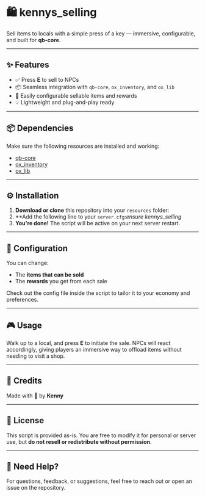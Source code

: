 # 🛍️ kennys_selling

Sell items to locals with a simple press of a key — immersive, configurable, and built for **qb-core**.

---

## ✨ Features

- ✅ Press **E** to sell to NPCs
- 📦 Seamless integration with `qb-core`, `ox_inventory`, and `ox_lib`
- 🔧 Easily configurable sellable items and rewards
- 💡 Lightweight and plug-and-play ready

---

## 📦 Dependencies

Make sure the following resources are installed and working:

- [qb-core](https://github.com/qbcore-framework/qb-core)
- [ox_inventory](https://github.com/overextended/ox_inventory)
- [ox_lib](https://github.com/overextended/ox_lib)

---

## ⚙️ Installation

1. **Download or clone** this repository into your `resources` folder:
2. **Add the following line to your `server.cfg`:*ensure kennys_selling*
3.  **You're done!** The script will be active on your next server restart.

---

## 🔁 Configuration

You can change:

- The **items that can be sold**
- The **rewards** you get from each sale

Check out the config file inside the script to tailor it to your economy and preferences.

---

## 🎮 Usage

Walk up to a local, and press **E** to initiate the sale. NPCs will react accordingly, giving players an immersive way to offload items without needing to visit a shop.

---

## 🙌 Credits

Made with 💙 by **Kenny**

---

## 📜 License

This script is provided as-is. You are free to modify it for personal or server use, but **do not resell or redistribute without permission**.

---

## 💬 Need Help?

For questions, feedback, or suggestions, feel free to reach out or open an issue on the repository.
